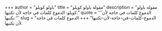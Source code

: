+++
author = "باولو كويلو"
title = "مقولة باولو كويلو"
description = "مقولة باولو كويلو: الدموع كلمات في حاجة لأن تكتبها."
quote = '''الدموع كلمات في حاجة لأن تكتبها.'''
slug = "الدموع-كلمات-في-حاجة-لأن-تكتبها"
+++
الدموع كلمات في حاجة لأن تكتبها.
